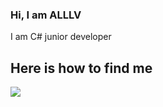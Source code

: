 ### Hi, I am ALLLV

<p>I am C# junior developer<p>

<h2>Here is how to find me</h2>

<div><a href="t.me/alllv_tt"><img src="https://img.shields.io/badge/Telegram-blue?style=for-the-badge&logo=telegram&logoColor=white"></a></div>
